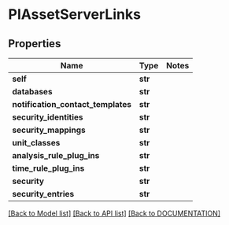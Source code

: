 # PIAssetServerLinks

## Properties
Name | Type | Notes
------------ | ------------- | -------------
**self** | **str**
**databases** | **str**
**notification_contact_templates** | **str**
**security_identities** | **str**
**security_mappings** | **str**
**unit_classes** | **str**
**analysis_rule_plug_ins** | **str**
**time_rule_plug_ins** | **str**
**security** | **str**
**security_entries** | **str**

[[Back to Model list]](../../DOCUMENTATION.md#documentation-for-models) [[Back to API list]](../../DOCUMENTATION.md#documentation-for-api-endpoints) [[Back to DOCUMENTATION]](../../DOCUMENTATION.md)
